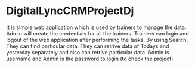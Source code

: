 # DigitalLyncCRMProjectDj

It is simple web application which is used by trainers to manage the data. Admin will create the credentials for all the trainers. Trainers can login and logout of the web application after performing the tasks. By using Search, They can find particular data. They can retrive data of Todays and yesterday separately and also can retrive particular data.
Admin is username and Admin is the password to login   (to check the project)
